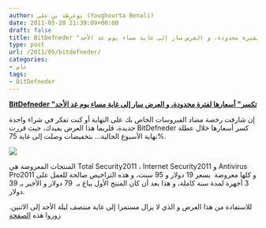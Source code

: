 ```yaml
---
author: يوغرطة بن علي (Youghourta Benali)
date: 2011-05-28 21:39:09+00:00
draft: false
title: BitDefneder "تكسر" أسعارها لفترة محدودة، و العرض سار إلى غاية مساء يوم غد الأحد
type: post
url: /2011/05/bitdefneder/
categories:
- عام
tags:
- BitDefneder
---
```


[**BitDefneder "تكسر" أسعارها لفترة محدودة، و العرض سار إلى غاية مساء يوم غد الأحد**](https://www.it-scoop.com/2011/05/bitdefneder/)


إن شارفت رخصة مضاد الفيروسات الخاص بك على النهاية أو كنت تفكر في شراء واحدة جديدة، فلربما هذا العرض يفيدك، حيث قررت BitDefneder كسر أسعارها خلال عطلة نهاية الأسبوع الحالية... بتخفيضات وصلت إلى غاية 75%.


[![](https://www.it-scoop.com/wp-content/uploads/2010/03/bitdefender_logo_-300x64.jpg)
](https://www.it-scoop.com/2011/05/bitdefneder/)


المنتجات المعروضة هي Total Security2011 ، Internet Security2011 و Antivirus Pro2011 و كلها معروضة  بسعر 19 دولار و 95 سنت، و هذه التراخيص صالحة للعمل على 3 أجهزة لمدة سنة كاملة، و هذا بعد أن كان المنتج الأول يباع بـ  79 دولار و الأخير بـ 39 دولار.

للاستفادة من هذا العرض و الذي لا يزال مستمرا إلى غاية منتصف ليلة الأحد إلى الاثنين. زوروا هذه [الصفحة](http://www.bitdefender.com/2011/en/v11-offer/tw.html)
